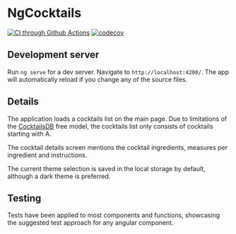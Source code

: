 # NgCocktails

[![CI through Github Actions](https://github.com/Nosfistis/ng-cocktails/actions/workflows/ci.yml/badge.svg)](https://github.com/Nosfistis/ng-cocktails/actions/workflows/ci.yml)
[![codecov](https://codecov.io/gh/Nosfistis/ng-cocktails/branch/master/graph/badge.svg?token=IMRAK0ZTPJ)](https://codecov.io/gh/Nosfistis/ng-cocktails)

## Development server

Run `ng serve` for a dev server. Navigate to `http://localhost:4200/`. The app will automatically reload if you change any of the source files.

## Details

The application loads a cocktails list on the main page. Due to limitations of the [CocktailsDB](https://www.thecocktaildb.com/)
free model, the cocktails list only consists of cocktails starting with A.

The cocktail details screen mentions the cocktail ingredients, measures per ingredient and instructions.

The current theme selection is saved in the local storage by default, although a dark theme is preferred.

## Testing

Tests have been applied to most components and functions, showcasing the suggested test approach for any angular component.
